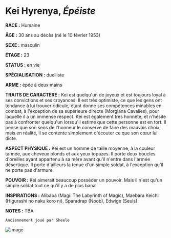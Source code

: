 # Kei Hyrenya, *Épéiste*

**RACE :** Humaine

**ÂGE :** 30 ans au décès (né le 10 février 1953)

**SEXE :** masculin

**ÉTAGE :** 23

**STATUS :** en vie

**SPÉCIALISATION :** duelliste

**ARME :** épée à deux mains

**TRAITS DE CARACTÈRE :** Kei est quelqu'un de joyeux et est toujours loyal à ses convictions et ses croyances. Il est très optimiste, ce que les gens ont tendance à lui trouver ridicule, étant donné ses compétences minables en combat, à l'exception de sa supérieure directe (Morgiana Cavalies), pour laquelle il a un immense respect. Kei est également très honnête, et n'hésite pas à confronter quelqu'un lorsqu'il estime que cette personne est en tort. Il pense que son sens de l'honneur le conserve de faire des mauvais choix, mais en réalité, il se contente simplement d'écouter ce que son cœur lui dicte.

**ASPECT PHYSIQUE :** Kei est un homme de taille moyenne, à la couleur tannée, aux cheveux blonds et aux yeux topazes. Il porte deux boucles d'oreilles ayant appartenu à sa mère avant qu'il n'entre dans l'armée désertique. Il porte d'ailleurs la tenue d'un simple soldat, à l'exception qu'il ne porte pas d'armure.

**POUVOIR :** Kei aimerait beaucoup posséder un pouvoir. Mais il n'est qu'un simple soldat tout ce qu'il y a de plus banal.

**INSPIRATIONS :** Alibaba (Magi: The Labyrinth of Magic), Maebara Keichi (Higurashi no naku koro ni), Sparadrap (Noob), Edwige (Seuls)

**NOTES :** TBA

`Anciennement joué par Sheele`

![image](https://data.enyxia.fr/images/characters/kei.png)
